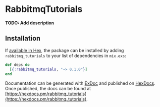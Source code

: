 # RabbitmqTutorials

**TODO: Add description**

## Installation

If [available in Hex](https://hex.pm/docs/publish), the package can be installed
by adding `rabbitmq_tutorials` to your list of dependencies in `mix.exs`:

```elixir
def deps do
  [{:rabbitmq_tutorials, "~> 0.1.0"}]
end
```

Documentation can be generated with [ExDoc](https://github.com/elixir-lang/ex_doc)
and published on [HexDocs](https://hexdocs.pm). Once published, the docs can
be found at [https://hexdocs.pm/rabbitmq_tutorials](https://hexdocs.pm/rabbitmq_tutorials).

